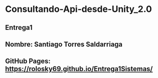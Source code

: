 # Consultando-Api-desde-Unity_2.0

## Entrega1
## Nombre: Santiago Torres Saldarriaga
## GitHub Pages: https://rolosky69.github.io/Entrega1Sistemas/ 
